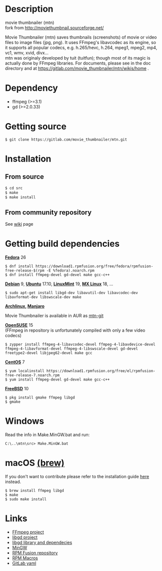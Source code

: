 Description
===========
movie thumbnailer (mtn)  
fork from http://moviethumbnail.sourceforge.net/  

Movie Thumbnailer (mtn) saves thumbnails (screenshots) of movie or video files to image files (jpg, png).
It uses FFmpeg's libavcodec as its engine, so it supports all popular codecs, e.g. h.265/hevc, h.264, mpeg1, mpeg2, mp4, vc1, wmv, xvid, divx...     
mtn was originaly developed by tuit (tuitfun); though most of its magic is actually done
by FFmpeg libraries. For documents, please see in the doc directory and at
https://gitlab.com/movie_thumbnailer/mtn/wikis/home .


Dependency
==========
 - ffmpeg   (>=3.1)
 - gd       (>=2.0.33)

Getting source
==============
```
$ git clone https://gitlab.com/movie_thumbnailer/mtn.git
```

Installation
============

From source
-----------
```sh
$ cd src
$ make
$ make install

```

From community repository
-----------

See [wiki](https://gitlab.com/movie_thumbnailer/mtn/wikis/home#install-from-community-repository) page

Getting build dependencies
==========================

**[Fedora](https://getfedora.org/)** 26
```
$ dnf install https://download1.rpmfusion.org/free/fedora/rpmfusion-free-release-$(rpm -E %fedora).noarch.rpm
$ dnf install ffmpeg-devel gd-devel make gcc-c++  
```

**[Debian](https://www.debian.org/)** 9, **[Ubuntu](https://www.ubuntu.com/)** 17.10, **[LinuxMint](https://linuxmint.com)** 19, **[MX Linux](https://mxlinux.org/)** 18, ...  
```
$ sudo apt-get install libgd-dev libavutil-dev libavcodec-dev libavformat-dev libswscale-dev make  
```

**[Archlinux](https://www.archlinux.org/), [Manjaro](https://manjaro.org/)**  

Movie Thumbnailer is available in AUR as [mtn-git](https://aur.archlinux.org/packages/mtn-git)

**[OpenSUSE](http://opensuse.org/)** 15  
(FFmpeg in repository is unfortunately compiled with only a few video codecs)
```
$ zypper install ffmpeg-4-libavcodec-devel ffmpeg-4-libavdevice-devel ffmpeg-4-libavformat-devel ffmpeg-4-libswscale-devel gd-devel freetype2-devel libjpeg62-devel make gcc 
```

**[CentOS](https://centos.org/)** 7  
```
$ yum localinstall https://download1.rpmfusion.org/free/el/rpmfusion-free-release-7.noarch.rpm    
$ yum install ffmpeg-devel gd-devel make gcc-c++    
```

**[FreeBSD](https://www.freebsd.org/)** 10  
```
$ pkg install gmake ffmpeg libgd
$ gmake
```

Windows
=======
Read the info in Make.MinGW.bat and run:

```
C:\..\mtn\src> Make.MinGW.bat
```

macOS [(brew)](https://brew.sh/)
=====


If you don't want to contribute please refer to the installation guide
[here](https://gitlab.com/movie_thumbnailer/mtn/wikis/home#macos-homebrew)
instead.

```
$ brew install ffmpeg libgd
$ make
$ sudo make install
```

Links
=====
 * [FFmpeg project](http://www.ffmpeg.org)
 * [libgd project](https://libgd.github.io)
 * [libgd library and dependecies](http://gnuwin32.sourceforge.net/packages/gd.htm)
 * [MinGW](http://www.mingw.org/)
 * [RPM Fusion repository](https://rpmfusion.org/)
 * [RPM Macros](https://docs.fedoraproject.org/en-US/packaging-guidelines/RPMMacros/)
 * [GitLab yaml](https://docs.gitlab.com/ee/ci/yaml/README.html)
